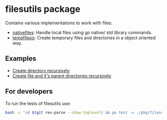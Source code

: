 # filesutils package

Contains various implementations to work with files:
* [nativefiles](./nativefiles/): Handle local files using go native/ std library commands.
* [tempfileoo](./tempfilesoo/): Create temporary files and directories in a object oriented way.

## Examples

* [Create directory recursively](./nativefiles/Example_CreateDirectoryRecursively_test.go)
* [Create file and it's parent directories recursively](./nativefiles/Example_CreateFileRecursively_test.go)

## For developers

To run the tests of filesutils use:
```bash
bash -c "cd $(git rev-parse --show-toplevel) && go test -v ./pkg/filesutils/..."
```
